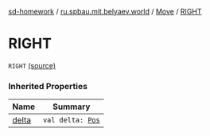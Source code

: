 [sd-homework](../../index.md) / [ru.spbau.mit.belyaev.world](../index.md) / [Move](index.md) / [RIGHT](.)

# RIGHT

`RIGHT` [(source)](https://github.com/StasBel/sd-homework/blob/Roguelike/src/main/kotlin/ru/spbau/mit/belyaev/world/Geom.kt#L12)

### Inherited Properties

| Name | Summary |
|---|---|
| [delta](delta.md) | `val delta: `[`Pos`](../-pos/index.md) |
